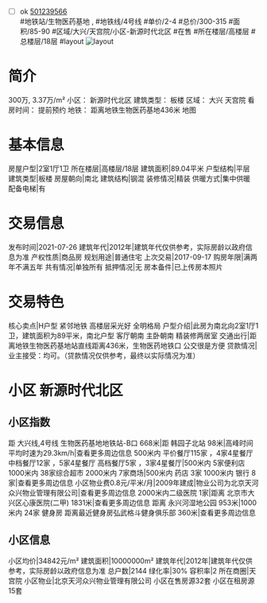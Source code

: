 - [ ] ok [501239566](https://bj.5i5j.com/ershoufang/501239566.html)  
 #地铁站/生物医药基地 ,  #地铁线/4号线
#单价/2-4 #总价/300-315 #面积/85-90   #区域/大兴/天宫院/小区-新源时代北区 #在售 #所在楼层/高楼层 #总楼层/18层 #layout 
![layout](http://image2a.5i5j.com/bdir/layout/509636.jpg_P5.jpg) 
# 简介 
 300万,  3.37万/m² 
小区： 新源时代北区
建筑类型： 板楼
区域： 大兴 天宫院
看房时间： 提前预约
地铁： 距离地铁生物医药基地436米 地图
# 基本信息 
 房屋户型|2室1厅1卫
所在楼层|高楼层/18层
建筑面积|89.04平米
户型结构|平层
建筑类型|板楼
房屋朝向|南北
建筑结构|钢混
装修情况|精装
供暖方式|集中供暖
配备电梯|有
# 交易信息 
 发布时间|2021-07-26
建筑年代|2012年|建筑年代仅供参考，实际房龄以政府信息为准
产权性质|商品房
规划用途|普通住宅
上次交易|2017-09-17
购房年限|满两年不满五年
共有情况|单独所有
抵押情况|无
房本备件|已上传房本照片
# 交易特色 
 核心卖点|H户型  紧邻地铁 高楼层采光好 全明格局
户型介绍|此房为南北向2室1厅1卫，建筑面积为89平米，南北户型 客厅朝南 主卧朝南  精装修两居室
交通出行|距离地铁生物医药基地站直线距离436米，生物医药地铁口  公交很是方便
贷款情况|业主接受：均可。（贷款情况仅供参考，最终以实际情况为准）
# 小区 新源时代北区
## 小区指数 
 距 大兴线,4号线 生物医药基地地铁站-B口 668米|距 韩园子北站 98米|高峰时间平均时速为29.3km/h|查看更多周边信息
500米内 平价餐厅115家 ，4家4星餐厅
中档餐厅12家 ，5家4星餐厅
高档餐厅5家 ，3家4星餐厅|500米内 5家便利店
1000米内 38家综合超市
2000米内 7家商场|500米内 药店 3家
1000米内 银行 8家|查看更多周边信息
小区物业费0.8元/平米/月|2009年建成|物业公司为北京天河众兴物业管理有限公司|查看更多周边信息
2000米内二级医院 1家|距离 北京市大兴区心康医院(二甲)  1831米|查看更多周边信息
距离 永兴河湿地公园 953米|1000米内 24家 健身房
距离最近健身房弘武格斗健身俱乐部 360米|查看更多周边信息
## 小区信息 
 小区均价|34842元/m²
建筑面积|10000000m²
建筑年代|2012年|建筑年代仅供参考，实际房龄以政府信息为准
总户数|2144
绿化率|30%
容积率|2
所在商圈|天宫院
小区物业|北京天河众兴物业管理有限公司
小区在售房源32套
小区在租房源15套
